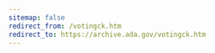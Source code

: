 ```yaml
---
sitemap: false 
redirect_from: /votingck.htm 
redirect_to: https://archive.ada.gov/votingck.htm 
---
```

